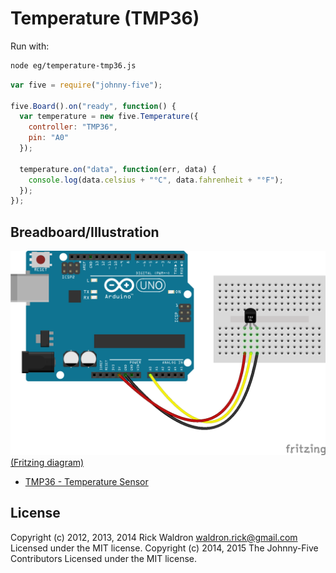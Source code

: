 <!--remove-start-->
# Temperature (TMP36)

Run with:
```bash
node eg/temperature-tmp36.js
```
<!--remove-end-->

```javascript
var five = require("johnny-five");

five.Board().on("ready", function() {
  var temperature = new five.Temperature({
    controller: "TMP36",
    pin: "A0"
  });

  temperature.on("data", function(err, data) {
    console.log(data.celsius + "°C", data.fahrenheit + "°F");
  });
});


```


## Breadboard/Illustration


![docs/breadboard/temperature-tmp36.png](breadboard/temperature-tmp36.png)  
[(Fritzing diagram)](breadboard/temperature-tmp36.fzz)


- [TMP36 - Temperature Sensor](https://www.sparkfun.com/products/10988)


<!--remove-start-->
## License
Copyright (c) 2012, 2013, 2014 Rick Waldron <waldron.rick@gmail.com>
Licensed under the MIT license.
Copyright (c) 2014, 2015 The Johnny-Five Contributors
Licensed under the MIT license.
<!--remove-end-->
